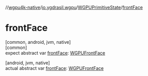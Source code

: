 //[wgpu4k-native](../../../index.md)/[io.ygdrasil.wgpu](../index.md)/[WGPUPrimitiveState](index.md)/[frontFace](front-face.md)

# frontFace

[common, android, jvm, native]\
[common]\
expect abstract var [frontFace](front-face.md): [WGPUFrontFace](../-w-g-p-u-front-face/index.md)

[android, jvm, native]\
actual abstract var [frontFace](front-face.md): [WGPUFrontFace](../-w-g-p-u-front-face/index.md)